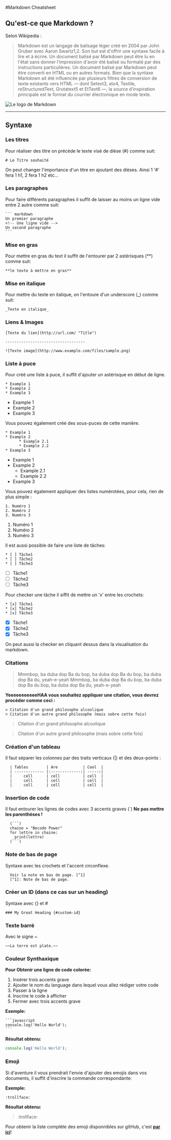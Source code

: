 #Markdown Cheatsheet
## Qu'est-ce que Markdown ?
Selon Wikipedia :
> Markdown est un langage de balisage léger créé en 2004 par John Gruber avec Aaron Swartz1,2. Son but est d'offrir une syntaxe facile à lire et à écrire. Un document balisé par Markdown peut être lu en l'état sans donner l’impression d'avoir été balisé ou formaté par des instructions particulières.
Un document balisé par Markdown peut être converti en HTML ou en autres formats. Bien que la syntaxe Markdown ait été influencée par plusieurs filtres de conversion de texte existants vers HTML — dont Setext3, atx4, Textile, reStructuredText, Grutatext5 et EtText6 —, la source d’inspiration principale est le format du courrier électronique en mode texte.

![Le logo de Markdown](http://kirkstrobeck.github.io/whatismarkdown.com/img/markdown.png)
___
## Syntaxe
### Les titres
Pour réaliser des titre on précède le texte visé de dièse (#) comme suit:

    # Le Titre souhaité

On peut changer l'importance d'un titre en ajoutant des dièses. Ainsi 1 '#' fera 1 h1, 2 fera 1 h2 etc...

### Les paragraphes
Pour faire différents paragraphes il suffit de laisser au moins un ligne vide entre 2 autre comme suit:

    ``` markdown
    Un premier paragraphe
    <!-- Une ligne vide -->
    Un second paragraphe
    ```

### Mise en gras
Pour mettre en gras du text il suffit de l'entourer par 2 astérisques (**) comme suit:

    **le texte à mettre en gras**

### Mise en italique
Pour mettre du texte en italique, on l'entoure d'un underscore (_) comme suit:

    _Texte en italique_

### Liens & Images

```
[Texte du lien](http://url.com/ "Title")

-----------------------------------

![Texte image](http://www.example.com/files/sample.png)
```

### Liste à puce

Pour créé une liste à puce, il suffit d'ajouter un astérisque en début de ligne.
```
* Example 1
* Example 2
* Example 3
```

* Example 1
* Example 2
* Example 3

Vous pouvez également créé des sous-puces de cette manière.

```
* Example 1
* Example 2
      * Example 2.1
      * Example 2.2
* Example 3
```
* Example 1
* Example 2
    * Example 2.1
    * Example 2.2
* Example 3

Vous pouvez également appliquer des listes numérotées, pour cela, rien de plus simple :

```
1. Numéro 1
2. Numéro 2
3. Numéro 3
```
1. Numéro 1
2. Numéro 2
3. Numéro 3

Il est aussi possible de faire une liste de tâches:

```   
* [ ] Tâche1
* [ ] Tâche2
* [ ] Tâche3
```

* [ ] Tâche1
* [ ] Tâche2
* [ ] Tâche3

Pour checker une tâche il siffit de mettre un 'x' entre les crochets:

```   
* [x] Tâche1
* [x] Tâche2
* [x] Tâche3
```

* [x] Tâche1
* [x] Tâche2
* [x] Tâche3

On peut aussi la checker en cliquant dessus dans la visualisation du markdown.

### Citations
>Mmmbop, ba duba dop
Ba du bop, ba duba dop
Ba du bop, ba duba dop
Ba du, yeah-e-yeah
Mmmbop, ba duba dop
Ba du bop, ba duba dop
Ba du bop, ba duba dop
Ba du, yeah-e-yeah

**YeeeeeeeeeeeHAA vous souhaitez appliquer une citation, vous devrez procéder comme ceci :**

```
> Citation d'un grand philosophe alcoolique
> Citation d'un autre grand philosophe (mais sobre cette fois)
```

> Citation d'un grand philosophe alcoolique

> Citation d'un autre grand philosophe (mais sobre cette fois)

### Création d'un tableau
Il faut séparer les colonnes par des traits verticaux (|) et des deux-points :

```
  | Tables        | Are           | Cool  |
  | ------------- |:-------------:| -----:|
  |     cell      | cell          | cell  |
  |     cell      | cell          | cell  |
  |     cell      | cell          | cell  |
```

### Insertion de code
Il faut entourer les lignes de codes avec 3 accents graves (`)
**Ne pas mettre les parenthèses !**
```
  (```)
  chaine = "Becode Power"
  for lettre in chaine:
    print(lettre)
  (```)
```

### Note de bas de page
Syntaxe avec les crochets et l'accent circonflexe.
```
  Voir la note en bas de page. [^1]
  [^1]: Note de bas de page.
```

### Créer un ID (dans ce cas sur un heading)
Syntaxe avec {} et #
```
### My Great Heading {#custom-id}
```

### Texte barré
Avec le signe ~
```
~~La terre est plate.~~
```
### Couleur Synthaxique
**Pour Obtenir une ligne de code colorée:**
1. Insérer trois accents grave
2. Ajouter le nom du language dans lequel vous allez rédiger votre code
3. Passer à la ligne
4. Inscrire le code à afficher
5. Fermer avec trois accents grave

**Exemple:**

    ```javascript
    console.log('Hello World');
    ```

**Résultat obtenu:**

```javascript
console.log('Hello World');
```
### Emoji

Si d'aventure il vous prendrait l'envie d'ajouter des emojis dans vos documents, il suffit d'inscrire la commande correspondante:

**Exemple:**
```
:trollface:
```

**Résultat obtenu:**

>:trollface:

Pour obtenir la liste complète des emoji disponnibles sur gitHub, c'est [**par ici**](https://gist.github.com/rxaviers/7360908)!
